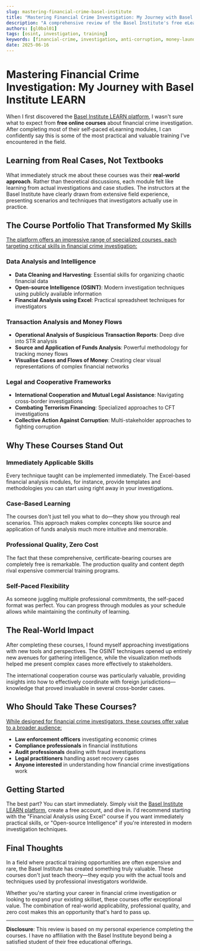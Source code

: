 ```yaml
---
slug: mastering-financial-crime-basel-institute
title: "Mastering Financial Crime Investigation: My Journey with Basel Institute LEARN"
description: "A comprehensive review of the Basel Institute's free eLearning courses on financial crime investigation and anti-corruption - practical, real-world training that delivers results."
authors: [gl0bal01]
tags: [osint, investigation, training]
keywords: [financial-crime, investigation, anti-corruption, money-laundering, professional-development, global01, gl0bal01]
date: 2025-06-16
---
```


# Mastering Financial Crime Investigation: My Journey with Basel Institute LEARN

When I first discovered the [Basel Institute LEARN platform](https://learn.baselgovernance.org/course/index.php?categoryid=15), I wasn't sure what to expect from **free online courses** about financial crime investigation. After completing most of their self-paced eLearning modules, I can confidently say this is some of the most practical and valuable training I've encountered in the field.

<!--truncate-->

## Learning from Real Cases, Not Textbooks

What immediately struck me about these courses was their **real-world approach**. Rather than theoretical discussions, each module felt like learning from actual investigations and case studies. The instructors at the Basel Institute have clearly drawn from extensive field experience, presenting scenarios and techniques that investigators actually use in practice.

## The Course Portfolio That Transformed My Skills

<ins>The platform offers an impressive range of specialized courses, each targeting critical skills in financial crime investigation:</ins>

### Data Analysis and Intelligence
- **Data Cleaning and Harvesting**: Essential skills for organizing chaotic financial data
- **Open-source Intelligence (OSINT)**: Modern investigation techniques using publicly available information
- **Financial Analysis using Excel**: Practical spreadsheet techniques for investigators

### Transaction Analysis and Money Flows
- **Operational Analysis of Suspicious Transaction Reports**: Deep dive into STR analysis
- **Source and Application of Funds Analysis**: Powerful methodology for tracking money flows
- **Visualise Cases and Flows of Money**: Creating clear visual representations of complex financial networks

### Legal and Cooperative Frameworks
- **International Cooperation and Mutual Legal Assistance**: Navigating cross-border investigations
- **Combating Terrorism Financing**: Specialized approaches to CFT investigations
- **Collective Action Against Corruption**: Multi-stakeholder approaches to fighting corruption

## Why These Courses Stand Out

### Immediately Applicable Skills
Every technique taught can be implemented immediately. The Excel-based financial analysis modules, for instance, provide templates and methodologies you can start using right away in your investigations.

### Case-Based Learning
The courses don't just tell you what to do—they show you through real scenarios. This approach makes complex concepts like source and application of funds analysis much more intuitive and memorable.

### Professional Quality, Zero Cost
The fact that these comprehensive, certificate-bearing courses are completely free is remarkable. The production quality and content depth rival expensive commercial training programs.

### Self-Paced Flexibility
As someone juggling multiple professional commitments, the self-paced format was perfect. You can progress through modules as your schedule allows while maintaining the continuity of learning.

## The Real-World Impact

After completing these courses, I found myself approaching investigations with new tools and perspectives. The OSINT techniques opened up entirely new avenues for gathering intelligence, while the visualization methods helped me present complex cases more effectively to stakeholders.

The international cooperation course was particularly valuable, providing insights into how to effectively coordinate with foreign jurisdictions—knowledge that proved invaluable in several cross-border cases.

## Who Should Take These Courses?

<ins>While designed for financial crime investigators, these courses offer value to a broader audience:</ins>
- **Law enforcement officers** investigating economic crimes
- **Compliance professionals** in financial institutions
- **Audit professionals** dealing with fraud investigations
- **Legal practitioners** handling asset recovery cases
- **Anyone interested** in understanding how financial crime investigations work

## Getting Started

The best part? You can start immediately. Simply visit the [Basel Institute LEARN platform](https://learn.baselgovernance.org/course/index.php?categoryid=15), create a free account, and dive in. I'd recommend starting with the "Financial Analysis using Excel" course if you want immediately practical skills, or "Open-source Intelligence" if you're interested in modern investigation techniques.

## Final Thoughts

In a field where practical training opportunities are often expensive and rare, the Basel Institute has created something truly valuable. These courses don't just teach theory—they equip you with the actual tools and techniques used by professional investigators worldwide.

Whether you're starting your career in financial crime investigation or looking to expand your existing skillset, these courses offer exceptional value. The combination of real-world applicability, professional quality, and zero cost makes this an opportunity that's hard to pass up.

---

**Disclosure**: This review is based on my personal experience completing the courses. I have no affiliation with the Basel Institute beyond being a satisfied student of their free educational offerings.